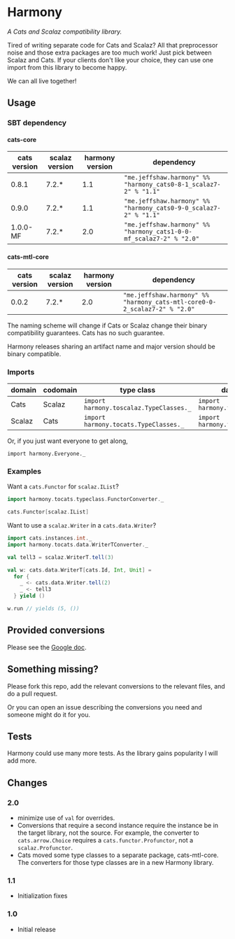 # Harmony
_A Cats and Scalaz compatibility library._

Tired of writing separate code for Cats and Scalaz? All that preprocessor noise and those extra packages are too much work! Just pick between Scalaz and Cats. If your clients don't like your choice, they can use one import from this library to become happy.

We can all live together!

## Usage

### SBT dependency

#### cats-core

| cats version | scalaz version | harmony version | dependency |
| ------------ | -------------- | --------------- | ---------- |
| 0.8.1        | 7.2.*          | 1.1          | `"me.jeffshaw.harmony" %% "harmony_cats0-8-1_scalaz7-2" % "1.1"` |
| 0.9.0        | 7.2.*          | 1.1          | `"me.jeffshaw.harmony" %% "harmony_cats0-9-0_scalaz7-2" % "1.1"` |
| 1.0.0-MF    | 7.2.*           | 2.0          | `"me.jeffshaw.harmony" %% "harmony_cats1-0-0-mf_scalaz7-2" % "2.0"` |

#### cats-mtl-core

| cats version | scalaz version | harmony version | dependency |
| ------------ | -------------- | --------------- | ---------- |
| 0.0.2        | 7.2.*          | 2.0          | `"me.jeffshaw.harmony" %% "harmony_cats-mtl-core0-0-2_scalaz7-2" % "2.0"` |

The naming scheme will change if Cats or Scalaz change their binary compatibility guarantees. Cats has no such guarantee.

Harmony releases sharing an artifact name and major version should be binary compatible.

### Imports

| domain | codomain | type class | data types | both |
| ------ | -------- | --------- | ---------- | ---- |
| Cats   | Scalaz   | `import harmony.toscalaz.TypeClasses._` | `import harmony.toscalaz.Data._` | `import harmony.ToScalaz._` |
| Scalaz   | Cats   | `import harmony.tocats.TypeClasses._` | `import harmony.tocats.Data._` | `import harmony.ToCats._` |

Or, if you just want everyone to get along,

`import harmony.Everyone._`

### Examples

Want a `cats.Functor` for `scalaz.IList`?

```scala
import harmony.tocats.typeclass.FunctorConverter._

cats.Functor[scalaz.IList]
```

Want to use a `scalaz.Writer` in a `cats.data.Writer`?

```scala
import cats.instances.int._
import harmony.tocats.data.WriterTConverter._

val tell3 = scalaz.WriterT.tell(3)

val w: cats.data.WriterT[cats.Id, Int, Unit] =
  for {
    _ <- cats.data.Writer.tell(2)
    _ <- tell3
  } yield ()

w.run // yields (5, ())
```

## Provided conversions

Please see the [Google doc](https://docs.google.com/spreadsheets/d/1GCiEnpMJ88Nck7Bw24ef98KMs33RnWQBH29p-b8N60w).

## Something missing?

Please fork this repo, add the relevant conversions to the relevant files, and do a pull request.

Or you can open an issue describing the conversions you need and someone might do it for you.

## Tests

Harmony could use many more tests. As the library gains popularity I will add more.

## Changes

### 2.0

* minimize use of `val` for overrides.
* Conversions that require a second instance require the instance be in the target library, not the source. For example, the converter to `cats.arrow.Choice` requires a `cats.functor.Profunctor`, not a `scalaz.Profunctor`.
* Cats moved some type classes to a separate package, cats-mtl-core. The converters for those type classes are in a new Harmony library.

### 1.1

* Initialization fixes

### 1.0

* Initial release
